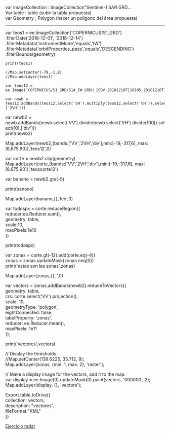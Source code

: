 var imageCollection : ImageCollection"Sentinel-1 SAR GRD...  
Var  table : table (subir la tabla propuesta)  
var Geometry ; Polygon (hacer un poligono del área propuesta)  

----------------

var teos1 = ee.ImageCollection('COPERNICUS/S1_GRD')  
    .filterDate('2018-12-01', '2018-12-14')  
    .filterMetadata('instrumentMode','equals','IW')  
    .filterMetadata('orbitProperties_pass','equals','DESCENDING')  
    .filterBounds(geometry)  
    
    print(teos1)  
    
    //Map.setCenter(-79,-1,8)  
    //Map.addLayer(teos1)  
    
    var teos12 = ee.Image('COPERNICUS/S1_GRD/S1A_IW_GRDH_1SDV_20181210T110105_20181210T110134_024962_02C050_F058')  
    
    var newb = teos12.addBands(teos12.select('VH').multiply(teos12.select('VH')).select([0],['2VH']))  
   
   var newb2 = newb.addBands(newb.select('VV').divide(newb.select('VH').divide(100)).select([0],['div']))  
   print(newb2)  
   
   Map.addLayer(newb2,{bands:['VV','2VH','div'],min:[-19,-317,6], max:[6,675,90]},'teos12',0)  
   
   var corte = newb2.clip(geometry)  
   Map.addLayer(corte,{bands:['VV','2VH','div'],min:[-19,-317,6], max:[6,675,90]},'teoscorte12')  
   
   
   var banano = newb2.gte(-5)  
  
   print(banano)  
  
  Map.addLayer(banano,{},'teo',0)  
  
  var todospx = corte.reduceRegion({  
    reducer:ee.Reducer.sum(),  
    geometry: table,  
    scale:10,  
    maxPixels:1e10  
  })
  
  
  print(todospx)
  
  var zonas = corte.gt(-12).add(corte.eq(-4))  
  zonas = zonas.updateMask(zonas.neq(0))  
  print('estas son las zonas',zonas)  
  
  
Map.addLayer(zonas,{},'',0)
  
  var vectors = zonas.addBands(newb2).reduceToVectors({  
  geometry: table,  
  crs: corte.select('VV').projection(),  
  scale: 10,  
  geometryType: 'polygon',  
  eightConnected: false,  
  labelProperty: 'zonas',  
  reducer: ee.Reducer.mean(),  
  maxPixels: 1e11  
});

print('vectores',vectors)

// Display the thresholds.  
//Map.setCenter(139.6225, 35.712, 9);  
Map.addLayer(zonas, {min: 1, max: 2}, 'raster');  

// Make a display image for the vectors, add it to the map.  
var display = ee.Image(0).updateMask(0).paint(vectors, '000000', 2);  
Map.addLayer(display, {}, 'vectors');  

Export.table.toDrive({  
  collection: vectors,   
  description: "vectores",   
    fileFormat:"KML"  
})


[Ejercicio radar](https://code.earthengine.google.com/c79b38cf504a0030170775d2bb547aa4)
